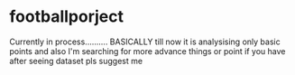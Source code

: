 # footballporject
Currently in process..........
BASICALLY till now it is analysising only basic points and also I'm searching for more advance things or point if you have after seeing dataset pls suggest me
